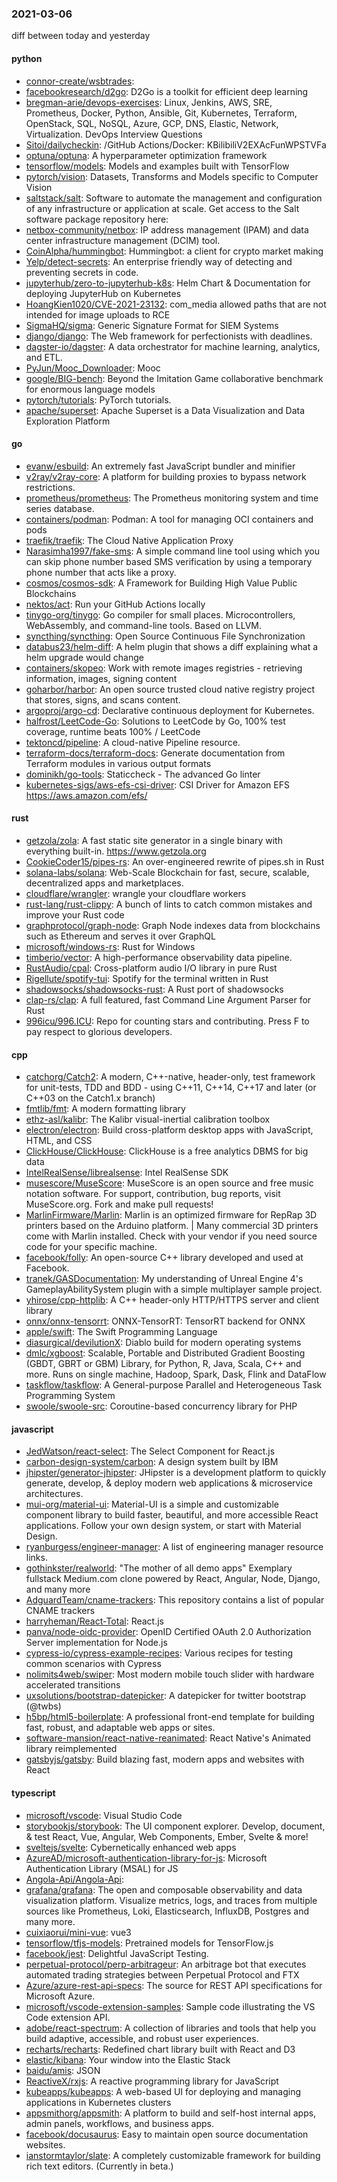 ### 2021-03-06
diff between today and yesterday

#### python
* [connor-create/wsbtrades](https://github.com/connor-create/wsbtrades): 
* [facebookresearch/d2go](https://github.com/facebookresearch/d2go): D2Go is a toolkit for efficient deep learning
* [bregman-arie/devops-exercises](https://github.com/bregman-arie/devops-exercises): Linux, Jenkins, AWS, SRE, Prometheus, Docker, Python, Ansible, Git, Kubernetes, Terraform, OpenStack, SQL, NoSQL, Azure, GCP, DNS, Elastic, Network, Virtualization. DevOps Interview Questions
* [Sitoi/dailycheckin](https://github.com/Sitoi/dailycheckin): /GitHub Actions/Docker: KBilibiliV2EXAcFunWPSTVFa
* [optuna/optuna](https://github.com/optuna/optuna): A hyperparameter optimization framework
* [tensorflow/models](https://github.com/tensorflow/models): Models and examples built with TensorFlow
* [pytorch/vision](https://github.com/pytorch/vision): Datasets, Transforms and Models specific to Computer Vision
* [saltstack/salt](https://github.com/saltstack/salt): Software to automate the management and configuration of any infrastructure or application at scale. Get access to the Salt software package repository here:
* [netbox-community/netbox](https://github.com/netbox-community/netbox): IP address management (IPAM) and data center infrastructure management (DCIM) tool.
* [CoinAlpha/hummingbot](https://github.com/CoinAlpha/hummingbot): Hummingbot: a client for crypto market making
* [Yelp/detect-secrets](https://github.com/Yelp/detect-secrets): An enterprise friendly way of detecting and preventing secrets in code.
* [jupyterhub/zero-to-jupyterhub-k8s](https://github.com/jupyterhub/zero-to-jupyterhub-k8s): Helm Chart & Documentation for deploying JupyterHub on Kubernetes
* [HoangKien1020/CVE-2021-23132](https://github.com/HoangKien1020/CVE-2021-23132): com_media allowed paths that are not intended for image uploads to RCE
* [SigmaHQ/sigma](https://github.com/SigmaHQ/sigma): Generic Signature Format for SIEM Systems
* [django/django](https://github.com/django/django): The Web framework for perfectionists with deadlines.
* [dagster-io/dagster](https://github.com/dagster-io/dagster): A data orchestrator for machine learning, analytics, and ETL.
* [PyJun/Mooc_Downloader](https://github.com/PyJun/Mooc_Downloader): Mooc
* [google/BIG-bench](https://github.com/google/BIG-bench): Beyond the Imitation Game collaborative benchmark for enormous language models
* [pytorch/tutorials](https://github.com/pytorch/tutorials): PyTorch tutorials.
* [apache/superset](https://github.com/apache/superset): Apache Superset is a Data Visualization and Data Exploration Platform

#### go
* [evanw/esbuild](https://github.com/evanw/esbuild): An extremely fast JavaScript bundler and minifier
* [v2ray/v2ray-core](https://github.com/v2ray/v2ray-core): A platform for building proxies to bypass network restrictions.
* [prometheus/prometheus](https://github.com/prometheus/prometheus): The Prometheus monitoring system and time series database.
* [containers/podman](https://github.com/containers/podman): Podman: A tool for managing OCI containers and pods
* [traefik/traefik](https://github.com/traefik/traefik): The Cloud Native Application Proxy
* [Narasimha1997/fake-sms](https://github.com/Narasimha1997/fake-sms): A simple command line tool using which you can skip phone number based SMS verification by using a temporary phone number that acts like a proxy.
* [cosmos/cosmos-sdk](https://github.com/cosmos/cosmos-sdk):  A Framework for Building High Value Public Blockchains 
* [nektos/act](https://github.com/nektos/act): Run your GitHub Actions locally 
* [tinygo-org/tinygo](https://github.com/tinygo-org/tinygo): Go compiler for small places. Microcontrollers, WebAssembly, and command-line tools. Based on LLVM.
* [syncthing/syncthing](https://github.com/syncthing/syncthing): Open Source Continuous File Synchronization
* [databus23/helm-diff](https://github.com/databus23/helm-diff): A helm plugin that shows a diff explaining what a helm upgrade would change
* [containers/skopeo](https://github.com/containers/skopeo): Work with remote images registries - retrieving information, images, signing content
* [goharbor/harbor](https://github.com/goharbor/harbor): An open source trusted cloud native registry project that stores, signs, and scans content.
* [argoproj/argo-cd](https://github.com/argoproj/argo-cd): Declarative continuous deployment for Kubernetes.
* [halfrost/LeetCode-Go](https://github.com/halfrost/LeetCode-Go):  Solutions to LeetCode by Go, 100% test coverage, runtime beats 100% / LeetCode 
* [tektoncd/pipeline](https://github.com/tektoncd/pipeline): A cloud-native Pipeline resource.
* [terraform-docs/terraform-docs](https://github.com/terraform-docs/terraform-docs): Generate documentation from Terraform modules in various output formats
* [dominikh/go-tools](https://github.com/dominikh/go-tools): Staticcheck - The advanced Go linter
* [kubernetes-sigs/aws-efs-csi-driver](https://github.com/kubernetes-sigs/aws-efs-csi-driver): CSI Driver for Amazon EFS https://aws.amazon.com/efs/

#### rust
* [getzola/zola](https://github.com/getzola/zola): A fast static site generator in a single binary with everything built-in. https://www.getzola.org
* [CookieCoder15/pipes-rs](https://github.com/CookieCoder15/pipes-rs): An over-engineered rewrite of pipes.sh in Rust
* [solana-labs/solana](https://github.com/solana-labs/solana): Web-Scale Blockchain for fast, secure, scalable, decentralized apps and marketplaces.
* [cloudflare/wrangler](https://github.com/cloudflare/wrangler):  wrangle your cloudflare workers
* [rust-lang/rust-clippy](https://github.com/rust-lang/rust-clippy): A bunch of lints to catch common mistakes and improve your Rust code
* [graphprotocol/graph-node](https://github.com/graphprotocol/graph-node): Graph Node indexes data from blockchains such as Ethereum and serves it over GraphQL
* [microsoft/windows-rs](https://github.com/microsoft/windows-rs): Rust for Windows
* [timberio/vector](https://github.com/timberio/vector): A high-performance observability data pipeline.
* [RustAudio/cpal](https://github.com/RustAudio/cpal): Cross-platform audio I/O library in pure Rust
* [Rigellute/spotify-tui](https://github.com/Rigellute/spotify-tui): Spotify for the terminal written in Rust 
* [shadowsocks/shadowsocks-rust](https://github.com/shadowsocks/shadowsocks-rust): A Rust port of shadowsocks
* [clap-rs/clap](https://github.com/clap-rs/clap): A full featured, fast Command Line Argument Parser for Rust
* [996icu/996.ICU](https://github.com/996icu/996.ICU): Repo for counting stars and contributing. Press F to pay respect to glorious developers.

#### cpp
* [catchorg/Catch2](https://github.com/catchorg/Catch2): A modern, C++-native, header-only, test framework for unit-tests, TDD and BDD - using C++11, C++14, C++17 and later (or C++03 on the Catch1.x branch)
* [fmtlib/fmt](https://github.com/fmtlib/fmt): A modern formatting library
* [ethz-asl/kalibr](https://github.com/ethz-asl/kalibr): The Kalibr visual-inertial calibration toolbox
* [electron/electron](https://github.com/electron/electron): Build cross-platform desktop apps with JavaScript, HTML, and CSS
* [ClickHouse/ClickHouse](https://github.com/ClickHouse/ClickHouse): ClickHouse is a free analytics DBMS for big data
* [IntelRealSense/librealsense](https://github.com/IntelRealSense/librealsense): Intel RealSense SDK
* [musescore/MuseScore](https://github.com/musescore/MuseScore): MuseScore is an open source and free music notation software. For support, contribution, bug reports, visit MuseScore.org. Fork and make pull requests!
* [MarlinFirmware/Marlin](https://github.com/MarlinFirmware/Marlin): Marlin is an optimized firmware for RepRap 3D printers based on the Arduino platform. | Many commercial 3D printers come with Marlin installed. Check with your vendor if you need source code for your specific machine.
* [facebook/folly](https://github.com/facebook/folly): An open-source C++ library developed and used at Facebook.
* [tranek/GASDocumentation](https://github.com/tranek/GASDocumentation): My understanding of Unreal Engine 4's GameplayAbilitySystem plugin with a simple multiplayer sample project.
* [yhirose/cpp-httplib](https://github.com/yhirose/cpp-httplib): A C++ header-only HTTP/HTTPS server and client library
* [onnx/onnx-tensorrt](https://github.com/onnx/onnx-tensorrt): ONNX-TensorRT: TensorRT backend for ONNX
* [apple/swift](https://github.com/apple/swift): The Swift Programming Language
* [diasurgical/devilutionX](https://github.com/diasurgical/devilutionX): Diablo build for modern operating systems
* [dmlc/xgboost](https://github.com/dmlc/xgboost): Scalable, Portable and Distributed Gradient Boosting (GBDT, GBRT or GBM) Library, for Python, R, Java, Scala, C++ and more. Runs on single machine, Hadoop, Spark, Dask, Flink and DataFlow
* [taskflow/taskflow](https://github.com/taskflow/taskflow): A General-purpose Parallel and Heterogeneous Task Programming System
* [swoole/swoole-src](https://github.com/swoole/swoole-src):  Coroutine-based concurrency library for PHP

#### javascript
* [JedWatson/react-select](https://github.com/JedWatson/react-select): The Select Component for React.js
* [carbon-design-system/carbon](https://github.com/carbon-design-system/carbon): A design system built by IBM
* [jhipster/generator-jhipster](https://github.com/jhipster/generator-jhipster): JHipster is a development platform to quickly generate, develop, & deploy modern web applications & microservice architectures.
* [mui-org/material-ui](https://github.com/mui-org/material-ui): Material-UI is a simple and customizable component library to build faster, beautiful, and more accessible React applications. Follow your own design system, or start with Material Design.
* [ryanburgess/engineer-manager](https://github.com/ryanburgess/engineer-manager): A list of engineering manager resource links.
* [gothinkster/realworld](https://github.com/gothinkster/realworld): "The mother of all demo apps"  Exemplary fullstack Medium.com clone powered by React, Angular, Node, Django, and many more 
* [AdguardTeam/cname-trackers](https://github.com/AdguardTeam/cname-trackers): This repository contains a list of popular CNAME trackers
* [harryheman/React-Total](https://github.com/harryheman/React-Total):    React.js        
* [panva/node-oidc-provider](https://github.com/panva/node-oidc-provider): OpenID Certified OAuth 2.0 Authorization Server implementation for Node.js
* [cypress-io/cypress-example-recipes](https://github.com/cypress-io/cypress-example-recipes): Various recipes for testing common scenarios with Cypress
* [nolimits4web/swiper](https://github.com/nolimits4web/swiper): Most modern mobile touch slider with hardware accelerated transitions
* [uxsolutions/bootstrap-datepicker](https://github.com/uxsolutions/bootstrap-datepicker): A datepicker for twitter bootstrap (@twbs)
* [h5bp/html5-boilerplate](https://github.com/h5bp/html5-boilerplate): A professional front-end template for building fast, robust, and adaptable web apps or sites.
* [software-mansion/react-native-reanimated](https://github.com/software-mansion/react-native-reanimated): React Native's Animated library reimplemented
* [gatsbyjs/gatsby](https://github.com/gatsbyjs/gatsby): Build blazing fast, modern apps and websites with React

#### typescript
* [microsoft/vscode](https://github.com/microsoft/vscode): Visual Studio Code
* [storybookjs/storybook](https://github.com/storybookjs/storybook):  The UI component explorer. Develop, document, & test React, Vue, Angular, Web Components, Ember, Svelte & more!
* [sveltejs/svelte](https://github.com/sveltejs/svelte): Cybernetically enhanced web apps
* [AzureAD/microsoft-authentication-library-for-js](https://github.com/AzureAD/microsoft-authentication-library-for-js): Microsoft Authentication Library (MSAL) for JS
* [Angola-Api/Angola-Api](https://github.com/Angola-Api/Angola-Api): 
* [grafana/grafana](https://github.com/grafana/grafana): The open and composable observability and data visualization platform. Visualize metrics, logs, and traces from multiple sources like Prometheus, Loki, Elasticsearch, InfluxDB, Postgres and many more.
* [cuixiaorui/mini-vue](https://github.com/cuixiaorui/mini-vue):  vue3 
* [tensorflow/tfjs-models](https://github.com/tensorflow/tfjs-models): Pretrained models for TensorFlow.js
* [facebook/jest](https://github.com/facebook/jest): Delightful JavaScript Testing.
* [perpetual-protocol/perp-arbitrageur](https://github.com/perpetual-protocol/perp-arbitrageur): An arbitrage bot that executes automated trading strategies between Perpetual Protocol and FTX
* [Azure/azure-rest-api-specs](https://github.com/Azure/azure-rest-api-specs): The source for REST API specifications for Microsoft Azure.
* [microsoft/vscode-extension-samples](https://github.com/microsoft/vscode-extension-samples): Sample code illustrating the VS Code extension API.
* [adobe/react-spectrum](https://github.com/adobe/react-spectrum): A collection of libraries and tools that help you build adaptive, accessible, and robust user experiences.
* [recharts/recharts](https://github.com/recharts/recharts): Redefined chart library built with React and D3
* [elastic/kibana](https://github.com/elastic/kibana): Your window into the Elastic Stack
* [baidu/amis](https://github.com/baidu/amis):  JSON 
* [ReactiveX/rxjs](https://github.com/ReactiveX/rxjs): A reactive programming library for JavaScript
* [kubeapps/kubeapps](https://github.com/kubeapps/kubeapps): A web-based UI for deploying and managing applications in Kubernetes clusters
* [appsmithorg/appsmith](https://github.com/appsmithorg/appsmith): A platform to build and self-host internal apps, admin panels, workflows, and business apps.
* [facebook/docusaurus](https://github.com/facebook/docusaurus): Easy to maintain open source documentation websites.
* [ianstormtaylor/slate](https://github.com/ianstormtaylor/slate): A completely customizable framework for building rich text editors. (Currently in beta.)
